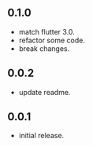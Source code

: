 ## 0.1.0
* match flutter 3.0.
* refactor some code.
* break changes.

## 0.0.2
* update readme.

## 0.0.1
* initial release.

